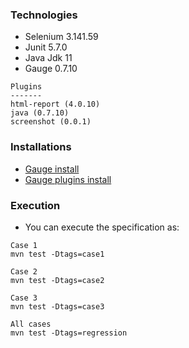 ### Technologies
* Selenium 3.141.59
* Junit 5.7.0
* Java Jdk 11
* Gauge 0.7.10
``` 
Plugins
-------
html-report (4.0.10)
java (0.7.10)
screenshot (0.0.1)
```

### Installations

* [Gauge install](https://docs.gauge.org/getting_started/installing-gauge.html)
* [Gauge plugins install](https://docs.gauge.org/plugin.html)
### Execution

* You can execute the specification as:

```
Case 1
mvn test -Dtags=case1

Case 2
mvn test -Dtags=case2

Case 3
mvn test -Dtags=case3

All cases
mvn test -Dtags=regression

```
